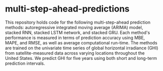 # multi-step-ahead-predictions
This repository holds code for the following multi-step-ahead prediction methods: autoregressive integrated moving average (ARIMA) model, stacked RNN, stacked LSTM network, and stacked GRU. Each method's performance is measured in terms of prediction accuracy using MBE, MAPE, and RMSE, as well as average computational run-time. The methods are trained on the univariate time series of global horizontal irradiance (GHI) from satellite-measured data across varying locations throughout the United States.  We predict GHI for five years using both short and long-term prediction intervals.
